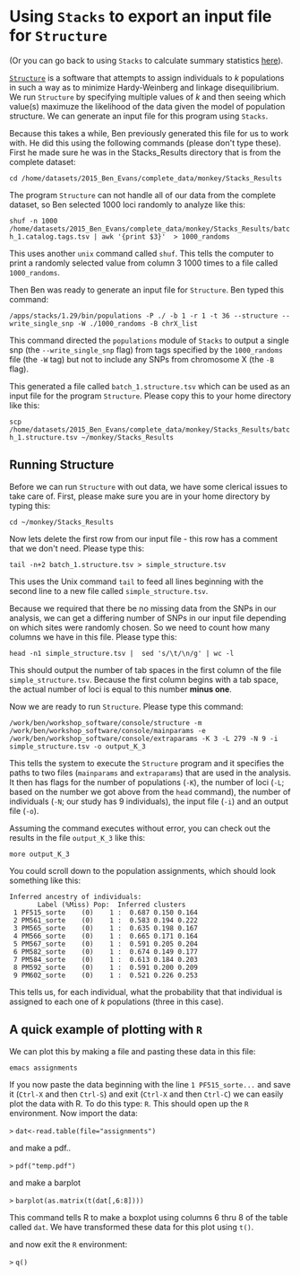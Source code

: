 # Using `Stacks` to export an input file for `Structure`

(Or you can go back to using `Stacks` to calculate summary statistics [here](https://github.com/evansbenj/Reduced-Representation-Workshop/blob/master/7_More_on_Stacks.md)).

[`Structure`](http://pritchardlab.stanford.edu/structure_software/release_versions/v2.3.4/html/structure.html) is a software that attempts to assign individuals to *k* populations in such a way as to minimize Hardy-Weinberg and linkage disequilibrium.  We run `Structure` by specifying multiple values of *k* and then seeing which value(s) maximuze the likelihood of the data given the model of population structure. We can generate an input file for this program using `Stacks`. 

Because this takes a while, Ben previously generated this file for us to work with.  He did this using the following commands (please don't type these).  First he made sure he was in the Stacks_Results directory that is from the complete dataset:

`cd /home/datasets/2015_Ben_Evans/complete_data/monkey/Stacks_Results`

The program `Structure` can not handle all of our data from the complete dataset, so Ben selected 1000 loci randomly to analyze like this:

`shuf -n 1000 /home/datasets/2015_Ben_Evans/complete_data/monkey/Stacks_Results/batch_1.catalog.tags.tsv | awk '{print $3}'  > 1000_randoms`

This uses another `unix` command called `shuf`.  This tells the computer to print a randomly selected value from column 3 1000 times to a file called `1000_randoms`.

Then Ben was ready to generate an input file for `Structure`.  Ben typed this command:

`/apps/stacks/1.29/bin/populations -P ./ -b 1 -r 1 -t 36 --structure --write_single_snp -W ./1000_randoms -B chrX_list`

This command directed the `populations` module of `Stacks` to output a single snp (the `--write_single_snp` flag) from tags specified by the `1000_randoms` file (the `-W` tag) but not to include any SNPs from chromosome X (the `-B` flag).

This generated a file called `batch_1.structure.tsv` which can be used as an input file for the program `Structure`.  Please copy this to your home directory like this:

`scp /home/datasets/2015_Ben_Evans/complete_data/monkey/Stacks_Results/batch_1.structure.tsv ~/monkey/Stacks_Results`

## Running Structure

Before we can run `Structure` with out data, we have some clerical issues to take care of.  First, please make sure you are in your home directory by typing this:

`cd ~/monkey/Stacks_Results`

Now lets delete the first row from our input file  - this row has a comment that we don't need.  Please type this:

`tail -n+2 batch_1.structure.tsv > simple_structure.tsv`

This uses the Unix command `tail` to feed all lines beginning with the second line to a new file called `simple_structure.tsv`.

Because we required that there be no missing data from the SNPs in our analysis, we can get a differing number of SNPs in our input file depending on which sites were randomly chosen. So we need to count how many columns we have in this file.  Please type this:

`head -n1 simple_structure.tsv |  sed 's/\t/\n/g' | wc -l`

This should output the number of tab spaces in the first column of the file `simple_structure.tsv`.  Because the first column begins with a tab space, the actual number of loci is equal to this number **minus one**.

Now we are ready to run `Structure`.  Please type this command:

`/work/ben/workshop_software/console/structure -m /work/ben/workshop_software/console/mainparams -e /work/ben/workshop_software/console/extraparams -K 3 -L 279 -N 9 -i simple_structure.tsv -o output_K_3`

This tells the system to execute the `Structure` program and it specifies the paths to two files (`mainparams` and `extraparams`) that are used in the analysis.  It then has flags for the number of populations (`-K`), the number of loci (`-L`; based on the number we got above from the `head` command), the number of individuals (`-N`; our study has 9 individuals), the input file (`-i`) and an output file (`-o`).

 Assuming the command executes without error, you can check out the results in the file `output_K_3` like this:
 
 `more output_K_3`
 
 You could scroll down to the population assignments, which should look something like this:
 ```
 Inferred ancestry of individuals:
        Label (%Miss) Pop:  Inferred clusters
  1 PF515_sorte    (0)    1 :  0.687 0.150 0.164 
  2 PM561_sorte    (0)    1 :  0.583 0.194 0.222 
  3 PM565_sorte    (0)    1 :  0.635 0.198 0.167 
  4 PM566_sorte    (0)    1 :  0.665 0.171 0.164 
  5 PM567_sorte    (0)    1 :  0.591 0.205 0.204 
  6 PM582_sorte    (0)    1 :  0.674 0.149 0.177 
  7 PM584_sorte    (0)    1 :  0.613 0.184 0.203 
  8 PM592_sorte    (0)    1 :  0.591 0.200 0.209 
  9 PM602_sorte    (0)    1 :  0.521 0.226 0.253 
```

This tells us, for each individual, what the probability that that individual is assigned to each one of *k* populations (three in this case).

## A quick example of plotting with `R`

We can plot this by making a file and pasting these data in this file:

`emacs assignments`

If you now paste the data beginning with the line `1 PF515_sorte...` and save it (`Ctrl-X` and then `Ctrl-S`) and exit (`Ctrl-X` and then `Ctrl-C`) we can easily plot the data with R.  To do this type: `R`.  This should open up the `R` environment.  Now import the data:

`>` `dat<-read.table(file="assignments")`

and make a pdf..

`>`  `pdf("temp.pdf")`

and make a barplot

`>` `barplot(as.matrix(t(dat[,6:8])))`

This command tells R to make a boxplot using columns 6 thru 8 of the table called `dat`.  We have transformed these data for this plot using `t()`.

and now exit the `R` environment:

`>` `q()`


